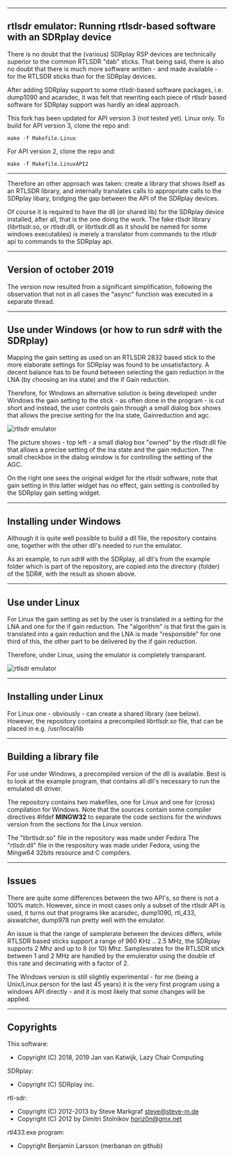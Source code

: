 
--------------------------------------------------------------------------
rtlsdr emulator: Running rtlsdr-based software with an SDRplay device
--------------------------------------------------------------------------

There is no doubt that the (various) SDRplay RSP devices are technically
superior to the common RTLSDR "dab" sticks. That being said, there is
also no doubt that there is much more software written - and made available -
for the RTLSDR sticks than for the SDRplay devices.

After adding SDRplay support to some rtlsdr-based software packages, i.e.
dump1090 and acarsdec, it was felt that rewriting each piece of 
rtlsdr based software for SDRplay support was hardly an ideal approach.

This fork has been updated for API version 3 (not tested yet). Linux only.
To build for API version 3, clone the repo and:
```
make -f Makefile.Linux
```

For API version 2, clone the repo and:
```
make -f Makefile.LinuxAPI2
```

---------------------------------------------------------------------------

Therefore an other approach was taken: create a library that shows itself as
an RTLSDR library, and internally translates calls to appropriate calls
to the SDRplay libary,  bridging the gap between the API of the SDRplay
devices. 

Of course it is required to have the dll (or shared lib) for the
SDRplay device installed,
after all, that is the one doing the work. The fake rtlsdr library
(librtlsdr.so, or rtlsdr.dll, or librtlsdr.dll as it should
be named for some windows executables) is merely
a translator from commands to the rtlsdr api to
commands to the SDRplay api.

----------------------------------------------------------------------------
Version of october 2019
----------------------------------------------------------------------------

The version now resulted from a significant simplification, following
the observation that not in all cases the "async" function was executed
in a separate thread.

-----------------------------------------------------------------------------
Use under Windows (or how to run sdr# with the SDRplay)
-----------------------------------------------------------------------------

Mapping the gain setting as used on an RTLSDR 2832 based stick to
the more elaborate settings for SDRplay was found to be unsatisfactory.
A decent balance has to be found between selecting the gain reduction
in the LNA (by choosing an lna state) and the if Gain reduction.

Therefore, for Windows an alternative solution is being developed:
under Windows the gain setting to the stick - as often done in the
program - is cut short and instead, the user controls gain
through a small dialog box shows that allows
the precise setting for the lna state, Gainreduction and agc.

![rtlsdr emulator](/rtlsdr-emulator-windows.png?raw=true)

The picture shows - top left - a small dialog box "owned" by the
rtlsdr.dll file that allows a precise setting of the lna state and
the gain reduction. The small checkbox in the dialog window is
for controlling the setting of the AGC.

 On the right one sees the original widget for the
rtlsdr software, note that gain setting in this latter widget has no effect,
gain setting is controlled by the SDRplay gain setting widget.

------------------------------------------------------------------------------
Installing under Windows
------------------------------------------------------------------------------

Although it is quite well possible to build a dll file, the repository contains
one, together with the other dll's needed to run the emulator.

As an example, to run sdr# with the SDRplay, all dll's from the example folder
which is part of the repository, are copied into the directory (folder)  of the SDR#,
with the result as shown above.

------------------------------------------------------------------------------
Use under Linux 
-------------------------------------------------------------------------------

For Linux the gain setting as set by the user is translated in a setting for
the LNA and one for the if gain reduction.
The "algorithm" is that first the gain is translated into a gain reduction and
the LNA is made "responsible" for one third of this,
the other part to be delivered by the if gain reduction.

Therefore, under Linux, using the emulator is completely transparant.

![rtlsdr emulator](/rtlsdr-emulator-linux.png?raw=true)

-------------------------------------------------------------------------------
Installing under Linux
-------------------------------------------------------------------------------

For Linux one - obviously - can create a shared library (see below).
However, the repository contains a precompiled *librtlsdr.so* file, that
can be placed in e.g. /usr/local/lib

-------------------------------------------------------------------------------
Building a library file
------------------------------------------------------------------------------

For use under Windows, a precompiled version of the dll
is available. Best is to look at the example program, that contains
all dll's necessary to run the emulated dll driver.

The  repository contains two makefiles, one for Linux and one
for (cross) compilation for Windows.
Note that the sources contain some compiler directives #ifdef __MINGW32__
to separate the code sections for the windows version from the sections
for the Linux version.

The "librtlsdr.so" file in the repository was made under Fedora 
The "rtlsdr.dll" file in the respository was made under Fedora, using
the Mingw64 32bits resource and C compilers.

------------------------------------------------------------------------------
Issues
-------------------------------------------------------------------------------

There are quite some differences between the two API's, so there is not
a 100% match. However, since in most cases only a subset of the rtlsdr
API is used, it turns out that programs like acarsdec, dump1090, rtl_433,
aiswatcher, dump978 run pretty well with the emulator.

An issue is that the range of samplerate between the devices differs,
while RTLSDR based sticks support a range of 960 KHz .. 2.5 MHz, the SDRplay
supports 2 Mhz and up to 8 (or 10) Mhz.
Samplesrates for the RTLSDR stick between 1 and 2 MHz are handled by the
emulerator using the double of this rate and decimating with a factor of 2.

The Windows version is still slightly experimental - for me (being a Unix/Linux
person for the last 45 years) it is the very first program using a windows API directly -
and it is most likely that some changes will be applied.

------------------------------------------------------------------------------
Copyrights
------------------------------------------------------------------------------

This software:	
  * Copyright (C) 2018, 2019 Jan van Katwijk, Lazy Chair Computing

SDRplay:
  * Copyright (C) SDRplay inc.

rtl-sdr:
 * Copyright (C) 2012-2013 by Steve Markgraf <steve@steve-m.de>
 * Copyright (C) 2012 by Dimitri Stolnikov <horiz0n@gmx.net>

rtl433.exe program:
 * Copyright Benjamin Larsson (merbanan on github)

